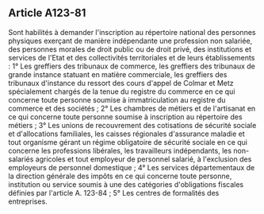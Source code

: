 Article A123-81
----
Sont habilités à demander l'inscription au répertoire national des personnes
physiques exerçant de manière indépendante une profession non salariée, des
personnes morales de droit public ou de droit privé, des institutions et
services de l'Etat et des collectivités territoriales et de leurs établissements
: 1° Les greffiers des tribunaux de commerce, les greffiers des tribunaux de
grande instance statuant en matière commerciale, les greffiers des tribunaux
d'instance du ressort des cours d'appel de Colmar et Metz spécialement chargés
de la tenue du registre du commerce en ce qui concerne toute personne soumise à
immatriculation au registre du commerce et des sociétés ; 2° Les chambres de
métiers et de l'artisanat en ce qui concerne toute personne soumise à
inscription au répertoire des métiers ; 3° Les unions de recouvrement des
cotisations de sécurité sociale et d'allocations familiales, les caisses
régionales d'assurance maladie et tout organisme gérant un régime obligatoire de
sécurité sociale en ce qui concerne les professions libérales, les travailleurs
indépendants, les non-salariés agricoles et tout employeur de personnel salarié,
à l'exclusion des employeurs de personnel domestique ; 4° Les services
départementaux de la direction générale des impôts en ce qui concerne toute
personne, institution ou service soumis à une des catégories d'obligations
fiscales définies par l'article A. 123-84 ; 5° Les centres de formalités des
entreprises.
